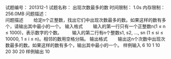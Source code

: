 试题编号：	201312-1
试题名称：	出现次数最多的数
时间限制：	1.0s
内存限制：	256.0MB
问题描述：	
问题描述
　　给定n个正整数，找出它们中出现次数最多的数。如果这样的数有多个，请输出其中最小的一个。
输入格式
　　输入的第一行只有一个正整数n(1 ≤ n ≤ 1000)，表示数字的个数。
　　输入的第二行有n个整数s1, s2, …, sn (1 ≤ si ≤ 10000, 1 ≤ i ≤ n)。相邻的数用空格分隔。
输出格式
　　输出这n个次数中出现次数最多的数。如果这样的数有多个，输出其中最小的一个。
样例输入
6
10 1 10 20 30 20
样例输出
10

